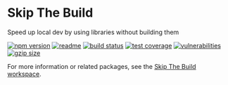 # Skip The Build

Speed up local dev by using libraries without building them

[![npm version](https://img.shields.io/npm/v/skip-the-build.svg)](https://www.npmjs.com/package/skip-the-build)
[![readme](https://img.shields.io/badge/-readme-informational)](https://github.com/spautz/skip-the-build/blob/main/packages/skip-the-build-cli/README.md)
[![build status](https://github.com/spautz/skip-the-build/workflows/CI/badge.svg)](https://github.com/spautz/skip-the-build/actions)
[![test coverage](https://coveralls.io/repos/github/spautz/skip-the-build/badge.svg?branch=x-cov-skip-the-build-cli)](https://coveralls.io/github/spautz/skip-the-build?branch=x-cov-skip-the-build-cli)
[![vulnerabilities](https://snyk.io/test/npm/skip-the-build/badge.svg)](https://snyk.io/test/npm/skip-the-build)
[![gzip size](https://img.shields.io/bundlephobia/minzip/skip-the-build.svg)](https://bundlephobia.com/package/skip-the-build@latest)

For more information or related packages, see the [Skip The Build workspace](https://github.com/spautz/skip-the-build).
